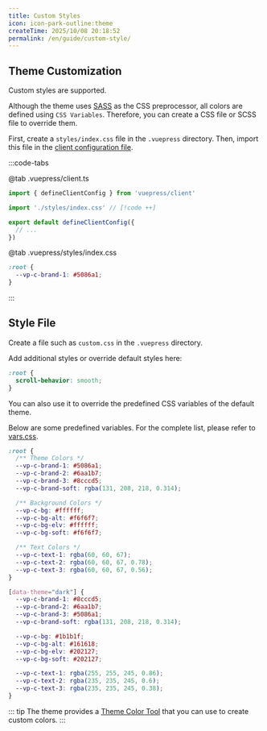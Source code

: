 ```yaml
---
title: Custom Styles
icon: icon-park-outline:theme
createTime: 2025/10/08 20:18:52
permalink: /en/guide/custom-style/
---
```


## Theme Customization

Custom styles are supported.

Although the theme uses [SASS](https://sass-lang.com/) as the CSS preprocessor,
all colors are defined using `CSS Variables`. Therefore, you can create a CSS file or SCSS file to override them.

First, create a `styles/index.css` file in the `.vuepress` directory. Then, import this file in the [client configuration file](https://v2.vuepress.vuejs.org/guide/configuration.html#client-config-file).

:::code-tabs

@tab .vuepress/client.ts

```ts
import { defineClientConfig } from 'vuepress/client'

import './styles/index.css' // [!code ++]

export default defineClientConfig({
  // ...
})
```

@tab .vuepress/styles/index.css

```css
:root {
  --vp-c-brand-1: #5086a1;
}
```

:::

## Style File

Create a file such as `custom.css` in the `.vuepress` directory.

Add additional styles or override default styles here:

```scss
:root {
  scroll-behavior: smooth;
}
```

You can also use it to override the predefined CSS variables of the default theme.

Below are some predefined variables. For the complete list, please refer to [vars.css](https://github.com/pengzhanbo/vuepress-theme-plume/blob/main/theme/src/client/styles/vars.css).

```scss
:root {
  /** Theme Colors */
  --vp-c-brand-1: #5086a1;
  --vp-c-brand-2: #6aa1b7;
  --vp-c-brand-3: #8cccd5;
  --vp-c-brand-soft: rgba(131, 208, 218, 0.314);

  /** Background Colors */
  --vp-c-bg: #ffffff;
  --vp-c-bg-alt: #f6f6f7;
  --vp-c-bg-elv: #ffffff;
  --vp-c-bg-soft: #f6f6f7;

  /** Text Colors */
  --vp-c-text-1: rgba(60, 60, 67);
  --vp-c-text-2: rgba(60, 60, 67, 0.78);
  --vp-c-text-3: rgba(60, 60, 67, 0.56);
}

[data-theme="dark"] {
  --vp-c-brand-1: #8cccd5;
  --vp-c-brand-2: #6aa1b7;
  --vp-c-brand-3: #5086a1;
  --vp-c-brand-soft: rgba(131, 208, 218, 0.314);

  --vp-c-bg: #1b1b1f;
  --vp-c-bg-alt: #161618;
  --vp-c-bg-elv: #202127;
  --vp-c-bg-soft: #202127;

  --vp-c-text-1: rgba(255, 255, 245, 0.86);
  --vp-c-text-2: rgba(235, 235, 245, 0.6);
  --vp-c-text-3: rgba(235, 235, 245, 0.38);
}
```

::: tip
The theme provides a [Theme Color Tool](../../../tools/custom-theme.md) that you can use to create custom colors.
:::
